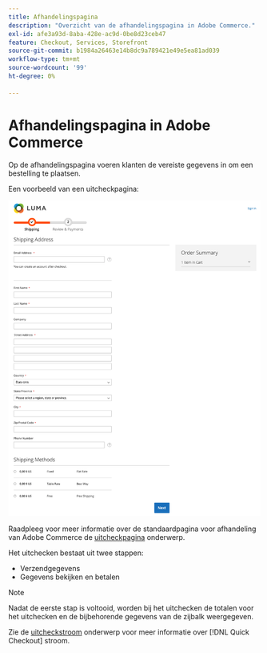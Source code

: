 ```yaml
---
title: Afhandelingspagina
description: "Overzicht van de afhandelingspagina in Adobe Commerce."
exl-id: afe3a93d-8aba-428e-ac9d-0be8d23ceb47
feature: Checkout, Services, Storefront
source-git-commit: b1984a26463e14b8dc9a789421e49e5ea81ad039
workflow-type: tm+mt
source-wordcount: '99'
ht-degree: 0%

---
```


# Afhandelingspagina in Adobe Commerce

Op de afhandelingspagina voeren klanten de vereiste gegevens in om een bestelling te plaatsen.

Een voorbeeld van een uitcheckpagina:

![Afhandelingspagina](assets/checkout-page.png)

Raadpleeg voor meer informatie over de standaardpagina voor afhandeling van Adobe Commerce de [uitcheckpagina](https://docs.magento.com/user-guide/quick-tour/checkout-page.html) onderwerp.

Het uitchecken bestaat uit twee stappen:

- Verzendgegevens
- Gegevens bekijken en betalen

>[!NOTE]
>
> Nadat de eerste stap is voltooid, worden bij het uitchecken de totalen voor het uitchecken en de bijbehorende gegevens van de zijbalk weergegeven.

Zie de [uitcheckstroom](../quick-checkout/checkout-flow.md) onderwerp voor meer informatie over [!DNL Quick Checkout] stroom.
